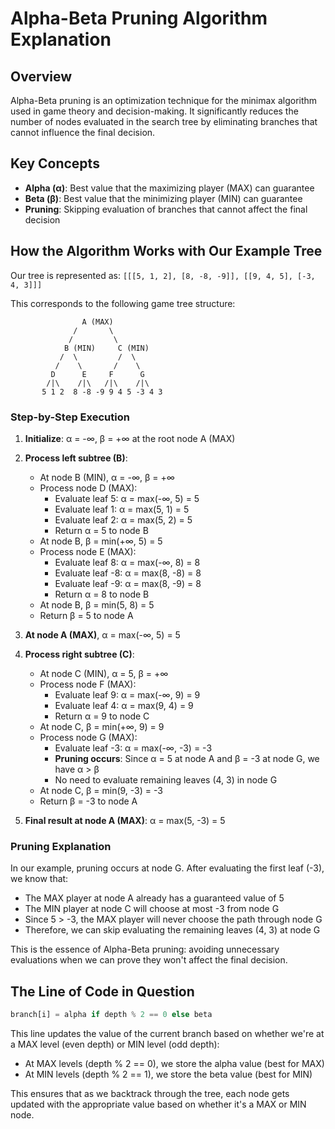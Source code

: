 # Alpha-Beta Pruning Algorithm Explanation

## Overview
Alpha-Beta pruning is an optimization technique for the minimax algorithm used in game theory and decision-making. It significantly reduces the number of nodes evaluated in the search tree by eliminating branches that cannot influence the final decision.

## Key Concepts

- **Alpha (α)**: Best value that the maximizing player (MAX) can guarantee
- **Beta (β)**: Best value that the minimizing player (MIN) can guarantee
- **Pruning**: Skipping evaluation of branches that cannot affect the final decision

## How the Algorithm Works with Our Example Tree

Our tree is represented as: `[[[5, 1, 2], [8, -8, -9]], [[9, 4, 5], [-3, 4, 3]]]`

This corresponds to the following game tree structure:

```
                A (MAX)
              /       \
             /         \
            B (MIN)     C (MIN)
           /  \         /  \
          /    \       /    \
         D      E     F      G
        /|\    /|\   /|\    /|\
       5 1 2  8 -8 -9 9 4 5 -3 4 3
```

### Step-by-Step Execution

1. **Initialize**: α = -∞, β = +∞ at the root node A (MAX)

2. **Process left subtree (B)**:
   - At node B (MIN), α = -∞, β = +∞
   - Process node D (MAX):
     - Evaluate leaf 5: α = max(-∞, 5) = 5
     - Evaluate leaf 1: α = max(5, 1) = 5
     - Evaluate leaf 2: α = max(5, 2) = 5
     - Return α = 5 to node B
   - At node B, β = min(+∞, 5) = 5
   - Process node E (MAX):
     - Evaluate leaf 8: α = max(-∞, 8) = 8
     - Evaluate leaf -8: α = max(8, -8) = 8
     - Evaluate leaf -9: α = max(8, -9) = 8
     - Return α = 8 to node B
   - At node B, β = min(5, 8) = 5
   - Return β = 5 to node A

3. **At node A (MAX)**, α = max(-∞, 5) = 5

4. **Process right subtree (C)**:
   - At node C (MIN), α = 5, β = +∞
   - Process node F (MAX):
     - Evaluate leaf 9: α = max(-∞, 9) = 9
     - Evaluate leaf 4: α = max(9, 4) = 9
     - Return α = 9 to node C
   - At node C, β = min(+∞, 9) = 9
   - Process node G (MAX):
     - Evaluate leaf -3: α = max(-∞, -3) = -3
     - **Pruning occurs**: Since α = 5 at node A and β = -3 at node G, we have α > β
     - No need to evaluate remaining leaves (4, 3) in node G
   - At node C, β = min(9, -3) = -3
   - Return β = -3 to node A

5. **Final result at node A (MAX)**: α = max(5, -3) = 5

### Pruning Explanation

In our example, pruning occurs at node G. After evaluating the first leaf (-3), we know that:
- The MAX player at node A already has a guaranteed value of 5
- The MIN player at node C will choose at most -3 from node G
- Since 5 > -3, the MAX player will never choose the path through node G
- Therefore, we can skip evaluating the remaining leaves (4, 3) at node G

This is the essence of Alpha-Beta pruning: avoiding unnecessary evaluations when we can prove they won't affect the final decision.

## The Line of Code in Question

```python
branch[i] = alpha if depth % 2 == 0 else beta
```

This line updates the value of the current branch based on whether we're at a MAX level (even depth) or MIN level (odd depth):
- At MAX levels (depth % 2 == 0), we store the alpha value (best for MAX)
- At MIN levels (depth % 2 == 1), we store the beta value (best for MIN)

This ensures that as we backtrack through the tree, each node gets updated with the appropriate value based on whether it's a MAX or MIN node.
